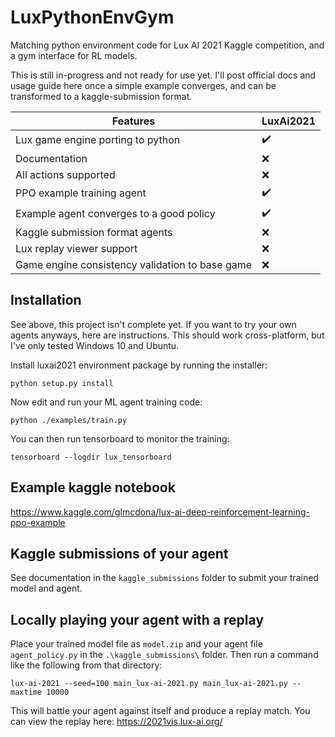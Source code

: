 # LuxPythonEnvGym
Matching python environment code for Lux AI 2021 Kaggle competition, and a gym interface for RL models.

This is still in-progress and not ready for use yet. I'll post official docs and usage guide here once a simple example converges, and can be transformed to a kaggle-submission format.


| **Features**                         | **LuxAi2021** |
| ------------------------------------ | ----------------------|
| Lux game engine porting to python    | :heavy_check_mark: |
| Documentation                        | :x: |
| All actions supported                | :x: |
| PPO example training agent           | :heavy_check_mark:  |
| Example agent converges to a good policy | :heavy_check_mark: |
| Kaggle submission format agents      | :x: |
| Lux replay viewer support            | :x: |
| Game engine consistency validation to base game       | :x: |

## Installation
See above, this project isn't complete yet. If you want to try your own agents anyways, here are instructions. This should work cross-platform, but I've only tested Windows 10 and Ubuntu.

Install luxai2021 environment package by running the installer:

```python setup.py install```

Now edit and run your ML agent training code:

```python ./examples/train.py```

You can then run tensorboard to monitor the training:

```tensorboard --logdir lux_tensorboard```

## Example kaggle notebook
https://www.kaggle.com/glmcdona/lux-ai-deep-reinforcement-learning-ppo-example

## Kaggle submissions of your agent
See documentation in the `kaggle_submissions` folder to submit your trained model and agent.

## Locally playing your agent with a replay
Place your trained model file as `model.zip` and your agent file `agent_policy.py` in the `.\kaggle_submissions\` folder. Then run a command like the following from that directory:

`lux-ai-2021 --seed=100 main_lux-ai-2021.py main_lux-ai-2021.py --maxtime 10000`

This will battle your agent against itself and produce a replay match. You can view the replay here:
https://2021vis.lux-ai.org/
